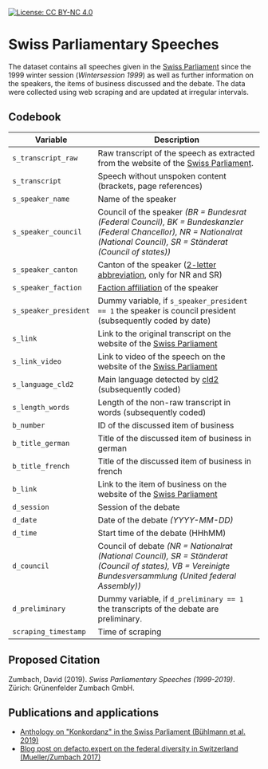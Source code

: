  [![License: CC BY-NC 4.0](https://img.shields.io/badge/License-CC%20BY--NC%204.0-lightgrey.svg)](https://creativecommons.org/licenses/by-nc/4.0/)
 
 # Swiss Parliamentary Speeches
The dataset contains all speeches given in the [Swiss Parliament](https://www.parlament.ch) since the 1999 winter session (*Wintersession 1999*) as well as further information on the speakers, the items of business discussed and the debate. The data were collected using web scraping and are updated at irregular intervals. 

## Codebook
| Variable | Description |
| --- | --- |
| `s_transcript_raw` | Raw transcript of the speech as extracted from the website of the [Swiss Parliament](https://www.parlament.ch). |
| `s_transcript` | Speech without unspoken content (brackets, page references) |
| `s_speaker_name` | Name  of the speaker |
| `s_speaker_council` | Council of the speaker *(BR = Bundesrat (Federal Council), BK = Bundeskanzler (Federal Chancellor), NR = Nationalrat (National Council), SR = Ständerat (Council of states))* |
| `s_speaker_canton` | Canton of the speaker ([2-letter abbreviation](https://en.wikipedia.org/wiki/Data_codes_for_Switzerland#Cantons), only for NR and SR) |
| `s_speaker_faction` | [Faction affiliation](https://www.parlament.ch/en/organe/groups) of the speaker |
| `s_speaker_president` | Dummy variable, if `s_speaker_president == 1` the speaker is council president (subsequently coded by date) |
| `s_link` | Link to the original transcript on the website of the [Swiss Parliament](https://www.parlament.ch) |
| `s_link_video` | Link to video of the speech on the website of the [Swiss Parliament](https://www.parlament.ch) |
| `s_language_cld2` | Main language detected by [cld2](https://github.com/CLD2Owners/cld2) (subsequently coded) |
| `s_length_words` | Length of the non-raw transcript in words (subsequently coded) |
| `b_number` | ID of the discussed item of business |
| `b_title_german` | Title of the discussed item of business in german |
| `b_title_french` | Title of the discussed item of business in french |
| `b_link` | Link to the item of business on the website of the [Swiss Parliament](https://www.parlament.ch) |
| `d_session` | Session of the debate |
| `d_date` | Date of the debate *(YYYY-MM-DD)* |
| `d_time` | Start time of the debate (HHhMM) |
| `d_council` | Council of debate *(NR = Nationalrat (National Council), SR = Ständerat (Council of states), VB = Vereinigte Bundesversammlung (United federal Assembly))* |
| `d_preliminary` | Dummy variable, if `d_preliminary == 1` the transcripts of the debate are preliminary. |
| `scraping_timestamp` | Time of scraping |

## Proposed Citation
Zumbach, David (2019). *Swiss Parliamentary Speeches (1999-2019)*. Zürich: Grünenfelder Zumbach GmbH.

## Publications and applications
* [Anthology on "Konkordanz" in the Swiss Parliament (Bühlmann et al. 2019)](https://www.nzz-libro.ch/konkordanz-im-parlament-zwischen-kooperation-und-konkurrenz-politik-und-gesellschaft-in-der-schweiz)
* [Blog post on defacto.expert on the federal diversity in Switzerland (Mueller/Zumbach 2017)](https://www.defacto.expert/2017/12/21/foederale-vielfalt-im-schweizer-parlament/)
